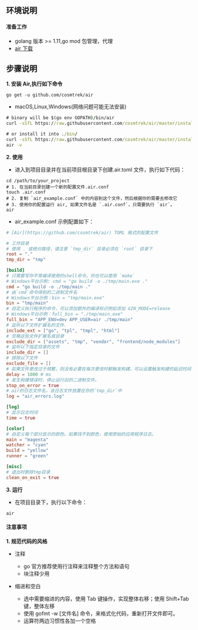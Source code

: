 ## **环境说明**

#### 准备工作

- golang 版本 >= 1.11,go mod 包管理，代理
- [air 下载](https://github.com/cosmtrek/air)

## **步骤说明**

**1. 安装 Air,执行如下命令**

```@cmd
go get -u github.com/cosmtrek/air
```

- macOS,Linux,Windows(网络问题可能无法安装)

```cmd
# binary will be $(go env GOPATH)/bin/air
curl -sSfL https://raw.githubusercontent.com/cosmtrek/air/master/install.sh | sh -s -- -b $(go env GOPATH)/bin

# or install it into ./bin/
curl -sSfL https://raw.githubusercontent.com/cosmtrek/air/master/install.sh | sh -s
air -v
```

**2. 使用**

- 进入到项目目录并在当前项目根目录下创建.air.toml 文件，执行如下代码：

```@cmd
cd /path/to/your_project
# 1. 在当前目录创建一个新的配置文件.air.conf
touch .air.conf
# 2. 复制 `air_example.conf` 中的内容到这个文件，然后根据你的需要去修改它
# 3. 使用你的配置运行 air, 如果文件名是 `.air.conf`，只需要执行 `air`。
air
```

- air_example.conf 示例配置如下：

```air_example.conf
# [Air](https://github.com/cosmtrek/air) TOML 格式的配置文件

# 工作目录
# 使用 . 或绝对路径，请注意 `tmp_dir` 目录必须在 `root` 目录下
root = "."
tmp_dir = "tmp"

[build]
# 只需要写你平常编译使用的shell命令。你也可以使用 `make`
# Windows平台示例: cmd = "go build -o ./tmp/main.exe ."
cmd = "go build -o ./tmp/main ."
# 由`cmd`命令得到的二进制文件名
# Windows平台示例：bin = "tmp/main.exe"
bin = "tmp/main"
# 自定义执行程序的命令，可以添加额外的编译标识例如添加 GIN_MODE=release
# Windows平台示例：full_bin = "./tmp/main.exe"
full_bin = "APP_ENV=dev APP_USER=air ./tmp/main"
# 监听以下文件扩展名的文件.
include_ext = ["go", "tpl", "tmpl", "html"]
# 忽略这些文件扩展名或目录
exclude_dir = ["assets", "tmp", "vendor", "frontend/node_modules"]
# 监听以下指定目录的文件
include_dir = []
# 排除以下文件
exclude_file = []
# 如果文件更改过于频繁，则没有必要在每次更改时都触发构建。可以设置触发构建的延迟时间
delay = 1000 # ms
# 发生构建错误时，停止运行旧的二进制文件。
stop_on_error = true
# air的日志文件名，该日志文件放置在你的`tmp_dir`中
log = "air_errors.log"

[log]
# 显示日志时间
time = true

[color]
# 自定义每个部分显示的颜色。如果找不到颜色，使用原始的应用程序日志。
main = "magenta"
watcher = "cyan"
build = "yellow"
runner = "green"

[misc]
# 退出时删除tmp目录
clean_on_exit = true
```

**3. 运行**

- 在项目目录下，执行以下命令：

```@cmd
air
```

#### 注意事项

**1. 规范代码的风格**

- 注释

  - go 官方推荐使用行注释来注释整个方法和语句
  - 块注释少用

- 缩进和空白

  - 选中需要缩进的内容，使用 Tab 键操作，实现整体右移；使用 Shift+Tab 键，整体左移
  - 使用 gofmt -w [文件名] 命令，来格式化代码，重新打开文件即可。
  - 运算符两边习惯性各加一个空格
